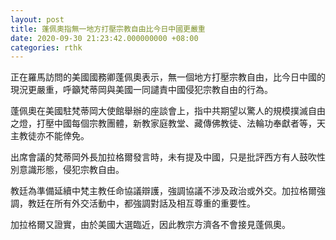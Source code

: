 ```yaml
---
layout: post
title: 蓬佩奧指無一地方打壓宗教自由比今日中國更嚴重
date: 2020-09-30 21:23:42.000000000 +08:00
categories: rthk
---
```


正在羅馬訪問的美國國務卿蓬佩奧表示，無一個地方打壓宗教自由，比今日中國的現況更嚴重，呼籲梵蒂岡與美國一同譴責中國侵犯宗教自由的行為。

蓬佩奧在美國駐梵蒂岡大使館舉辦的座談會上，指中共期望以驚人的規模撲滅自由之燈，打壓中國每個宗教團體，新教家庭教堂、藏傳佛教徒、法輪功奉獻者等，天主教徒亦不能倖免。

出席會議的梵蒂岡外長加拉格爾發言時，未有提及中國，只是批評西方有人鼓吹性別意識形態，侵犯宗教自由。 

教廷為準備延續中梵主教任命協議辯護，強調協議不涉及政治或外交。加拉格爾強調，教廷在所有外交活動中，都強調對話及相互尊重的重要性。

加拉格爾又證實，由於美國大選臨近，因此教宗方濟各不會接見蓬佩奧。
